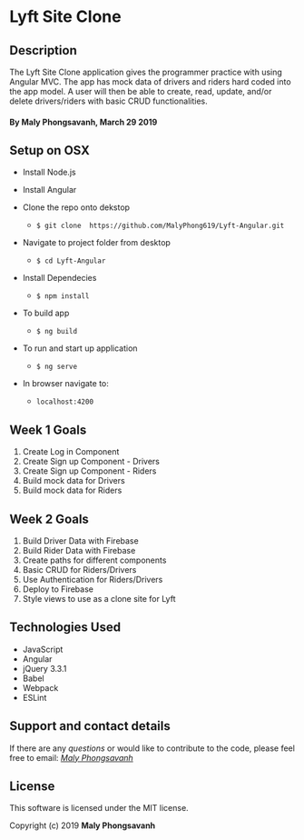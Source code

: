 # Lyft Site Clone

## Description

The Lyft Site Clone application gives the programmer practice with using Angular MVC. The app has mock data of drivers and riders hard coded into the app model. A user will then be able to create, read, update, and/or delete drivers/riders with basic CRUD functionalities.


#### By Maly Phongsavanh, March 29 2019


## Setup on OSX

* Install Node.js
* Install Angular

* Clone the repo onto dekstop
  * `$ git clone  https://github.com/MalyPhong619/Lyft-Angular.git`

* Navigate to project folder from desktop
  * `$ cd Lyft-Angular`

* Install Dependecies
  * `$ npm install`

* To build app
  * `$ ng build`

* To run and start up application
  * `$ ng serve`

* In browser navigate to:
  * `localhost:4200`

## Week 1 Goals
1. Create Log in Component
1. Create Sign up Component - Drivers
1. Create Sign up Component - Riders
1. Build mock data for Drivers
1. Build mock data for Riders


## Week 2 Goals
1. Build Driver Data with Firebase
1. Build Rider Data with Firebase
1. Create paths for different components
1. Basic CRUD for Riders/Drivers
1. Use Authentication for Riders/Drivers
1. Deploy to Firebase
1. Style views to use as a clone site for Lyft


## Technologies Used

* JavaScript
* Angular
* jQuery 3.3.1
* Babel
* Webpack
* ESLint

## Support and contact details

If there are any _questions_ or would like to contribute to the code, please feel free to email: _[Maly Phongsavanh](mailto:phongsavanh619@icloud.com)_

## License

This software is licensed under the MIT license.

Copyright (c) 2019 **Maly Phongsavanh**
